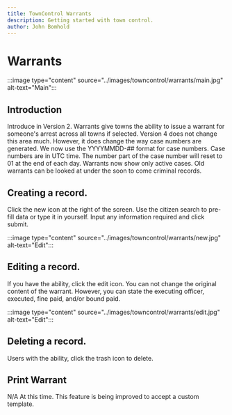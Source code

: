 ```yaml
---
title: TownControl Warrants
description: Getting started with town control.
author: John Bomhold
---
```

# Warrants

:::image type="content" source="../images/towncontrol/warrants/main.jpg" alt-text="Main":::

## Introduction 
Introduce in Version 2. Warrants give towns the ability to issue a warrant for someone's arrest across all towns if selected. Version 4 does not change this area much. However, it does change the way case numbers are generated. We now use the YYYYMMDD-## format for case numbers. Case numbers are in UTC time. The number part of the case number will reset to 01 at the end of each day. Warrants now show only active cases. Old warrants can be looked at under the soon to come criminal records.

## Creating a record.
Click the new icon at the right of the screen. Use the citizen search to pre-fill data or type it in yourself. Input any information required and click submit.

:::image type="content" source="../images/towncontrol/warrants/new.jpg" alt-text="Edit":::

## Editing a record.
If you have the ability, click the edit icon. You can not change the original content of the warrant. However, you can state the executing officer, executed, fine paid, and/or bound paid.

:::image type="content" source="../images/towncontrol/warrants/edit.jpg" alt-text="Edit":::

## Deleting a record.
Users with the ability, click the trash icon to delete.

## Print Warrant
N/A At this time. This feature is being improved to accept a custom template.